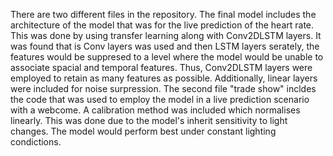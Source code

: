 There are two different files in the repository.
The final model includes the architecture of the model that was for the live prediction of the heart rate. This was done by using transfer learning along with Conv2DLSTM layers. It was found that is Conv layers was used and then LSTM layers serately, the features would be suppresed to a level where the model would be unable to associate spacial and temporal features. Thus, Conv2DLSTM layers were employed to retain as many features as possible. Additionally, linear layers were included for noise surpression. 
The second file "trade show" incldes the code that was used to employ the model in a live prediction scenario with a webcome. A calibration method was included which normalises linearly. This was done due to the model's inherit sensitivity to light changes.
The model would perform best under constant lighting condictions. 
